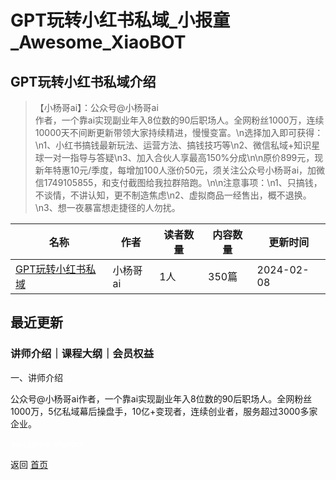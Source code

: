 # GPT玩转小红书私域_小报童_Awesome_XiaoBOT

## GPT玩转小红书私域介绍
> 【小杨哥ai】：公众号@小杨哥ai  
作者，一个靠ai实现副业年入8位数的90后职场人。全网粉丝1000万，连续10000天不间断更新带领大家持续精进，慢慢变富。\n选择加入即可获得：\n1、小红书搞钱最新玩法、运营方法、搞钱技巧等\n2、微信私域+知识星球一对一指导与答疑\n3、加入合伙人享最高150%分成\n\n原价899元，现新年特惠10元/季度，每增加100人涨价50元，须关注公众号小杨哥ai，加微信1749105855，和支付截图给我拉群陪跑。\n\n注意事项：\n1、只搞钱，不谈情，不讲认知，更不制造焦虑\n2、虚拟商品一经售出，概不退换。\n3、想一夜暴富想走捷径的人勿扰。  
  


|名称|作者|读者数量|内容数量|更新时间|
|---|---|---|---|---|
|[GPT玩转小红书私域](https://xiaobot.net/p/Small_yang666?refer=0b133df9-27dc-423b-8101-639049001c13)|小杨哥ai|1人|350篇|2024-02-08|

## 最近更新
### 讲师介绍｜课程大纲｜会员权益

一、讲师介绍

公众号@小杨哥ai作者，一个靠ai实现副业年入8位数的90后职场人。全网粉丝1000万，5亿私域幕后操盘手，10亿+变现者，连续创业者，服务超过3000多家企业。


<a href="https://github.com/Reno9527/awesome-xiaobot" style="color: white; text-decoration: none;">awesome-xiaobot</a>

返回 [首页](../README.md)

